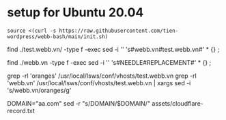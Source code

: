 # setup for Ubuntu 20.04
```
source <(curl -s https://raw.githubusercontent.com/tien-wordpress/webb-bash/main/init.sh)
```

find ./test.webb.vn/ -type f -exec sed -i '' 's#webb.vn#test.webb.vn#' * {} \;

find ./webb.vn -type f -exec sed -i '' 's#NEEDLE#REPLACEMENT#' * {} \;

grep -rl 'oranges' /usr/local/lsws/conf/vhosts/test.webb.vn
grep -rl 'webb.vn' /usr/local/lsws/conf/vhosts/test.webb.vn | xargs sed -i 's/webb.vn/oranges/g'

DOMAIN="aa.com"
sed -r "s/DOMAIN/$DOMAIN/" assets/cloudflare-record.txt